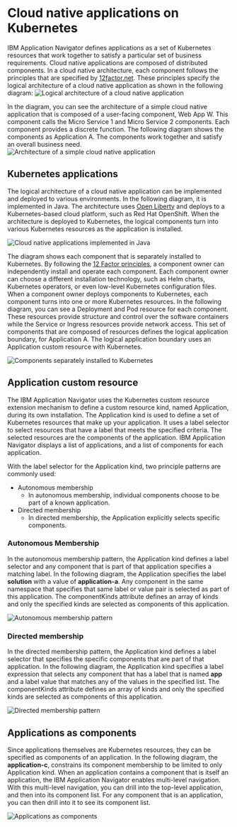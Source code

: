 # Cloud native applications on Kubernetes

IBM Application Navigator defines applications as a set of Kubernetes resources that work together to satisfy a particular
set of business requirements. Cloud native applications are composed of distributed components.
In a cloud native architecture, each component follows the principles that are specified by
[12factor.net](https://12factor.net/). These principles specify the logical architecture of a cloud native application as shown in the following diagram:
![Logical architecture of a cloud native application](images/cloudnative.1.png?raw=true)

In the diagram, you can see the architecture of a simple cloud native application that is composed of a user-facing component,
Web App W. This component calls the Micro Service 1 and Micro Service 2 components. Each component provides a discrete
function. The following diagram shows the components as Application A. The components work together and satisfy an overall
business need.
![Architecture of a simple cloud native application](images/cloudnative.2.png?raw=true)

## Kubernetes applications

The logical architecture of a cloud native application can be implemented and deployed to various environments. In the
following diagram, it is implemented in Java. The architecture uses [Open Liberty](https://openliberty.io/) and deploys to a Kubernetes-based
cloud platform, such as Red Hat OpenShift. When the architecture is deployed to Kubernetes, the logical
components turn into various Kubernetes resources as the application is installed.

![Cloud native applications implemented in Java](images/cloudnative.3.png?raw=true)

The diagram shows each component that is separately installed to Kubernetes. By following the
[12 Factor principles](https://12factor.net/), a component owner
can independently install and operate each component. Each component owner can choose a different installation technology, such as Helm charts, Kubernetes operators, or even low-level Kubernetes configuration files. When a component owner deploys components to Kubernetes, each component turns into one or more Kubernetes resources.
In the following diagram, you can see a Deployment and Pod resource for each component. These resources provide structure and
control over the software containers while the Service or Ingress resources provide network access. This set of components that are composed of resources defines the logical application boundary, for Application A. The logical application boundary uses an Application custom resource with Kubernetes.


![Components separately installed to Kubernetes](images/cloudnative.4.png?raw=true)

## Application custom resource

The IBM Application Navigator uses the Kubernetes custom resource extension mechanism to define a custom resource kind,
named Application, during its own installation. The Application kind is used to define a set of Kubernetes resources that
make up your application. It uses a label selector to select resources that have a label that meets the specified criteria.
The selected resources are the components of the application. IBM Application Navigator displays a list of applications,
and a list of components for each application.

With the label selector for the Application kind, two principle patterns are commonly used:
- Autonomous membership
  - In autonomous membership, individual components choose to be part of a known application.
- Directed membership
  - In directed membership, the Application explicitly selects specific components.

### Autonomous Membership

In the autonomous membership pattern, the Application kind defines a label selector and any component that is part of that
application specifies a matching label. In the following diagram, the Application specifies the label **solution** with a value
of **application-a**. Any component in the same namespace that specifies that same label or value pair is selected as part of
this application. The componentKinds attribute defines an array of kinds and only the specified kinds are selected as
components of this application.


![Autonomous membership pattern](images/cloudnative.5.png?raw=true)

### Directed membership

In the directed membership pattern, the Application kind defines a label selector that specifies the specific components
that are part of that application. In the following diagram, the Application kind specifies a label expression that selects
any component that has a label that is named **app** and a label value that matches any of the values in the specified list. The
componentKinds attribute defines an array of kinds and only the specified kinds are selected as components of this
application.

![Directed membership pattern](images/cloudnative.6.png?raw=true)

## Applications as components

Since applications themselves are Kubernetes resources, they can be specified as components of an application. In the
following diagram, the **application-c**, constrains its component membership to be limited to only Application kind. When an
application contains a component that is itself an application, the IBM Application Navigator enables multi-level navigation.
With this multi-level navigation, you can drill into the top-level application, and then into its component list. For any
component that is an application, you can then drill into it to see its component list.

![Applications as components](images/cloudnative.7.png?raw=true)
